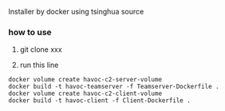 Installer by docker using tsinghua source 

### how to use

1. git clone xxx

2. run this line 

```
docker volume create havoc-c2-server-volume
docker build -t havoc-teamserver -f Teamserver-Dockerfile .
docker volume create havoc-c2-client-volume
docker build -t havoc-client -f Client-Dockerfile .
```
